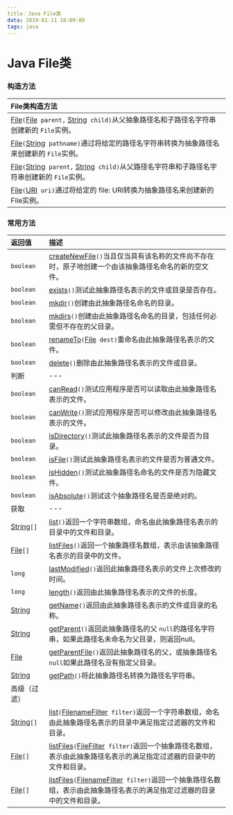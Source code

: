 ```yaml
---
title：Java File类
data: 2019-01-11 16:09:09   
tags: java
---
```

    
# Java File类

### 构造方法

| File类构造方法 |
|:--------------------------------|
| [File](http://www.matools.com/file/manual/jdk_api_1.8_google/java/io/File.html#File-java.io.File-java.lang.String-)`(`[File](http://www.matools.com/file/manual/jdk_api_1.8_google/java/io/File.html "class in java.io")` parent,` [String](http://www.matools.com/file/manual/jdk_api_1.8_google/java/lang/String.html "class in java.lang")` child)`从父抽象路径名和子路径名字符串创建新的 `File`实例。 |
| [File](http://www.matools.com/file/manual/jdk_api_1.8_google/java/io/File.html#File-java.lang.String-)`(`[String](http://www.matools.com/file/manual/jdk_api_1.8_google/java/lang/String.html "class in java.lang")` pathname)`通过将给定的路径名字符串转换为抽象路径名来创建新的 `File`实例。 |
| [File](http://www.matools.com/file/manual/jdk_api_1.8_google/java/io/File.html#File-java.lang.String-java.lang.String-)`(`[String](http://www.matools.com/file/manual/jdk_api_1.8_google/java/lang/String.html "class in java.lang")` parent,` [String](http://www.matools.com/file/manual/jdk_api_1.8_google/java/lang/String.html "class in java.lang")` child)`从父路径名字符串和子路径名字符串创建新的 `File`实例。 |
| [File](http://www.matools.com/file/manual/jdk_api_1.8_google/java/io/File.html#File-java.net.URI-)`(`[URI](http://www.matools.com/file/manual/jdk_api_1.8_google/java/net/URI.html "class in java.net")` uri)`通过将给定的 file: URI转换为抽象路径名来创建新的 File实例。 |


### 常用方法

| 返回值 | 描述 |
|:----- |:-----|
| `boolean` | [createNewFile](http://www.matools.com/file/manual/jdk_api_1.8_google/java/io/File.html#createNewFile--)`()`当且仅当具有该名称的文件尚不存在时，原子地创建一个由该抽象路径名命名的新的空文件。 |
| `boolean` | [exists](http://www.matools.com/file/manual/jdk_api_1.8_google/java/io/File.html#exists--)`()`测试此抽象路径名表示的文件或目录是否存在。 |
| `boolean` | [mkdir](http://www.matools.com/file/manual/jdk_api_1.8_google/java/io/File.html#mkdir--)`()`创建由此抽象路径名命名的目录。                  |
| `boolean` | [mkdirs](http://www.matools.com/file/manual/jdk_api_1.8_google/java/io/File.html#mkdirs--)`()`创建由此抽象路径名命名的目录，包括任何必需但不存在的父目录。 |
| `boolean` | [renameTo](http://www.matools.com/file/manual/jdk_api_1.8_google/java/io/File.html#renameTo-java.io.File-)`(`[File](http://www.matools.com/file/manual/jdk_api_1.8_google/java/io/File.html "class in java.io")` dest)`重命名由此抽象路径名表示的文件。 |
| `boolean` | [delete](http://www.matools.com/file/manual/jdk_api_1.8_google/java/io/File.html#delete--)`()`删除由此抽象路径名表示的文件或目录。 |
| 判断 | --- |
| `boolean` | [canRead](http://www.matools.com/file/manual/jdk_api_1.8_google/java/io/File.html#canRead--)`()`测试应用程序是否可以读取由此抽象路径名表示的文件。   |
| `boolean` | [canWrite](http://www.matools.com/file/manual/jdk_api_1.8_google/java/io/File.html#canWrite--)`()`测试应用程序是否可以修改由此抽象路径名表示的文件。 |
| `boolean` | [isDirectory](http://www.matools.com/file/manual/jdk_api_1.8_google/java/io/File.html#isDirectory--)`()`测试此抽象路径名表示的文件是否为目录。 |
| `boolean` | [isFile](http://www.matools.com/file/manual/jdk_api_1.8_google/java/io/File.html#isFile--)`()`测试此抽象路径名表示的文件是否为普通文件。         |
| `boolean` | [isHidden](http://www.matools.com/file/manual/jdk_api_1.8_google/java/io/File.html#isHidden--)`()`测试此抽象路径名命名的文件是否为隐藏文件。     |
| `boolean` | [isAbsolute](http://www.matools.com/file/manual/jdk_api_1.8_google/java/io/File.html#isAbsolute--)`()`测试这个抽象路径名是否是绝对的。 |
| 获取 | --- |
| [String](http://www.matools.com/file/manual/jdk_api_1.8_google/java/lang/String.html "class in java.lang")`[]` | [list](http://www.matools.com/file/manual/jdk_api_1.8_google/java/io/File.html#list--)`()`返回一个字符串数组，命名由此抽象路径名表示的目录中的文件和目录。 |
| [File](http://www.matools.com/file/manual/jdk_api_1.8_google/java/io/File.html "class in java.io")`[]` | [listFiles](http://www.matools.com/file/manual/jdk_api_1.8_google/java/io/File.html#listFiles--)`()`返回一个抽象路径名数组，表示由该抽象路径名表示的目录中的文件。 |
| `long` | [lastModified](http://www.matools.com/file/manual/jdk_api_1.8_google/java/io/File.html#lastModified--)`()`返回此抽象路径名表示的文件上次修改的时间。 |
| `long` | [length](http://www.matools.com/file/manual/jdk_api_1.8_google/java/io/File.html#length--)`()`返回由此抽象路径名表示的文件的长度。 |
| [String](http://www.matools.com/file/manual/jdk_api_1.8_google/java/lang/String.html "class in java.lang") | [getName](http://www.matools.com/file/manual/jdk_api_1.8_google/java/io/File.html#getName--)`()`返回由此抽象路径名表示的文件或目录的名称。                               |
| [String](http://www.matools.com/file/manual/jdk_api_1.8_google/java/lang/String.html "class in java.lang") | [getParent](http://www.matools.com/file/manual/jdk_api_1.8_google/java/io/File.html#getParent--)`()`返回此抽象路径名的父 `null`的路径名字符串，如果此路径名未命名为父目录，则返回null。 |
| [File](http://www.matools.com/file/manual/jdk_api_1.8_google/java/io/File.html "class in java.io")         | [getParentFile](http://www.matools.com/file/manual/jdk_api_1.8_google/java/io/File.html#getParentFile--)`()`返回此抽象路径名的父，或抽象路径名 `null`如果此路径名没有指定父目录。  |
| [String](http://www.matools.com/file/manual/jdk_api_1.8_google/java/lang/String.html "class in java.lang") | [getPath](http://www.matools.com/file/manual/jdk_api_1.8_google/java/io/File.html#getPath--)`()`将此抽象路径名转换为路径名字符串。                                   |
| 高级（过滤） | |
| [String](http://www.matools.com/file/manual/jdk_api_1.8_google/java/lang/String.html "class in java.lang")`[]` | [list](http://www.matools.com/file/manual/jdk_api_1.8_google/java/io/File.html#list-java.io.FilenameFilter-)`(`[FilenameFilter](http://www.matools.com/file/manual/jdk_api_1.8_google/java/io/FilenameFilter.html "interface in java.io")` filter)`返回一个字符串数组，命名由此抽象路径名表示的目录中满足指定过滤器的文件和目录。 |
| [File](http://www.matools.com/file/manual/jdk_api_1.8_google/java/io/File.html "class in java.io")`[]` | [listFiles](http://www.matools.com/file/manual/jdk_api_1.8_google/java/io/File.html#listFiles-java.io.FileFilter-)`(`[FileFilter](http://www.matools.com/file/manual/jdk_api_1.8_google/java/io/FileFilter.html "interface in java.io")` filter)`返回一个抽象路径名数组，表示由此抽象路径名表示的满足指定过滤器的目录中的文件和目录。             |
| [File](http://www.matools.com/file/manual/jdk_api_1.8_google/java/io/File.html "class in java.io")`[]` | [listFiles](http://www.matools.com/file/manual/jdk_api_1.8_google/java/io/File.html#listFiles-java.io.FilenameFilter-)`(`[FilenameFilter](http://www.matools.com/file/manual/jdk_api_1.8_google/java/io/FilenameFilter.html "interface in java.io")` filter)`返回一个抽象路径名数组，表示由此抽象路径名表示的满足指定过滤器的目录中的文件和目录。 |





